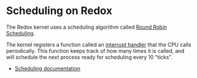 Scheduling on Redox
===================

The Redox kernel uses a scheduling algorithm called [Round Robin Scheduling](https://wiki.osdev.org/Scheduling_Algorithms#Round_Robin).

The kernel registers a function called an [interrupt handler](https://wiki.osdev.org/Interrupts) that the CPU calls periodically. This function keeps track of how many times it is called, and will schedule the next process ready for scheduling every 10 "ticks".

- [Scheduling documentation](https://wiki.osdev.org/Scheduling_Algorithms
)
